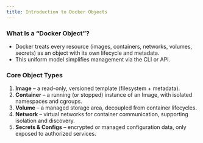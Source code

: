 ```yaml
---
title: Introduction to Docker Objects
---
```


### What Is a “Docker Object”?

- Docker treats every resource (images, containers, networks, volumes, secrets) as an object with its own lifecycle and metadata.
- This uniform model simplifies management via the CLI or API.

### Core Object Types

1. **Image** – a read-only, versioned template (filesystem + metadata).
2. **Container** – a running (or stopped) instance of an Image, with isolated namespaces and cgroups.
3. **Volume** – a managed storage area, decoupled from container lifecycles.
4. **Network** – virtual networks for container communication, supporting isolation and discovery.
5. **Secrets & Configs** – encrypted or managed configuration data, only exposed to authorized services.
